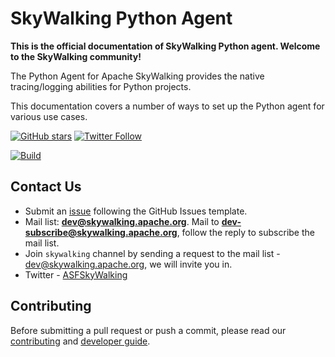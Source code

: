 # SkyWalking Python Agent

**This is the official documentation of SkyWalking Python agent. Welcome to the SkyWalking community!**

The Python Agent for Apache SkyWalking provides the native tracing/logging abilities for Python projects.

This documentation covers a number of ways to set up the Python agent for various use cases.

[![GitHub stars](https://img.shields.io/github/stars/apache/skywalking-python.svg?style=for-the-badge&label=Stars&logo=github)](https://github.com/apache/skywalking-python)
[![Twitter Follow](https://img.shields.io/twitter/follow/asfskywalking.svg?style=for-the-badge&label=Follow&logo=twitter)](https://twitter.com/AsfSkyWalking)

[![Build](https://github.com/apache/skywalking-python/workflows/Build/badge.svg?branch=master)](https://github.com/apache/skywalking-python/actions?query=branch%3Amaster+event%3Apush+workflow%3A%22Build%22)

## Contact Us

* Submit an [issue](https://github.com/apache/skywalking/issues/new) following the GitHub Issues template.
* Mail list: **dev@skywalking.apache.org**. 
Mail to **dev-subscribe@skywalking.apache.org**, follow the reply to subscribe the mail list.
* Join `skywalking` channel by sending a request to the mail list - dev@skywalking.apache.org, we will invite you in.
* Twitter - [ASFSkyWalking](https://twit31ter.com1/ASFSkyWalking)

## Contributing

Before submitting a pull request or push a commit, please read our [contributing](https://github.com/apache/skywalking-python/blob/master/CONTRIBUTING.md) and [developer guide](en/contribution/Developer.md).
